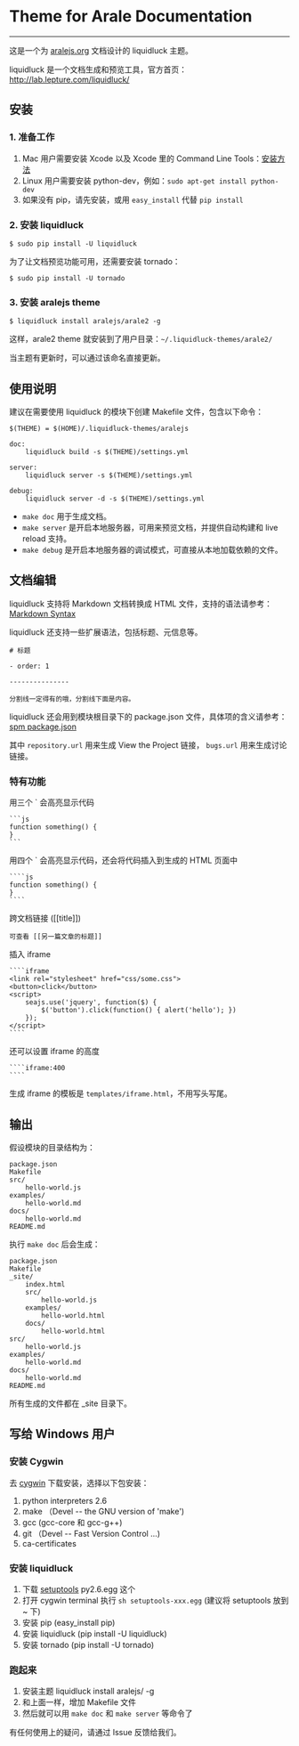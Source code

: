 # Theme for Arale Documentation

---

这是一个为 [aralejs.org](http://aralejs.org) 文档设计的 liquidluck 主题。

liquidluck 是一个文档生成和预览工具，官方首页：<http://lab.lepture.com/liquidluck/>



## 安装

### 1. 准备工作

1. Mac 用户需要安装 Xcode 以及 Xcode 里的 Command Line Tools：[安装方法](http://stackoverflow.com/questions/9329243/xcode-4-4-command-line-tools)
2. Linux 用户需要安装 python-dev，例如：`sudo apt-get install python-dev`
3. 如果没有 pip，请先安装，或用 `easy_install` 代替 `pip install`

### 2. 安装 liquidluck

```
$ sudo pip install -U liquidluck
```

为了让文档预览功能可用，还需要安装 tornado：

```
$ sudo pip install -U tornado
```

### 3. 安装 aralejs theme

```
$ liquidluck install aralejs/arale2 -g
```

这样，arale2 theme 就安装到了用户目录：`~/.liquidluck-themes/arale2/`

当主题有更新时，可以通过该命名直接更新。



## 使用说明

建议在需要使用 liquidluck 的模块下创建 Makefile 文件，包含以下命令：

```
$(THEME) = $(HOME)/.liquidluck-themes/aralejs

doc:
    liquidluck build -s $(THEME)/settings.yml

server:
    liquidluck server -s $(THEME)/settings.yml

debug:
    liquidluck server -d -s $(THEME)/settings.yml
```

- `make doc` 用于生成文档。
- `make server` 是开启本地服务器，可用来预览文档，并提供自动构建和 live reload 支持。
- `make debug` 是开启本地服务器的调试模式，可直接从本地加载依赖的文件。


## 文档编辑

liquidluck 支持将 Markdown 文档转换成 HTML 文件，支持的语法请参考：[Markdown Syntax](http://daringfireball.net/projects/markdown/syntax)

liquidluck 还支持一些扩展语法，包括标题、元信息等。

```
# 标题

- order: 1

---------------

分割线一定得有的哦，分割线下面是内容。
```

liquidluck 还会用到模块根目录下的 package.json 文件，具体项的含义请参考：[spm package.json](https://github.com/seajs/spm/wiki/package.json)

其中 ``repository.url`` 用来生成 View the Project 链接， ``bugs.url`` 用来生成讨论链接。


### 特有功能

用三个 ` 会高亮显示代码

    ```js
    function something() {
    }
    ```

用四个 ` 会高亮显示代码，还会将代码插入到生成的 HTML 页面中

    ````js
    function something() {
    }
    ````

跨文档链接 ([[title]])

    可查看 [[另一篇文章的标题]]

插入 iframe

    ````iframe
    <link rel="stylesheet" href="css/some.css">
    <button>click</button>
    <script>
        seajs.use('jquery', function($) {
            $('button').click(function() { alert('hello'); })
        });
    </script>
    ````

还可以设置 iframe 的高度

    ````iframe:400
    ````

生成 iframe 的模板是 `templates/iframe.html`，不用写头写尾。



## 输出

假设模块的目录结构为：

```
package.json
Makefile
src/
    hello-world.js
examples/
    hello-world.md
docs/
    hello-world.md
README.md
```

执行 `make doc` 后会生成：

```
package.json
Makefile
_site/
    index.html
    src/
        hello-world.js
    examples/
        hello-world.html
    docs/
        hello-world.html
src/
    hello-world.js
examples/
    hello-world.md
docs/
    hello-world.md
README.md
```

所有生成的文件都在 _site 目录下。


## 写给 Windows 用户

### 安装 Cygwin

去 [cygwin](http://www.cygwin.com) 下载安装，选择以下包安装：

1. python interpreters 2.6
2. make （Devel -- the GNU version of 'make')
3. gcc (gcc-core 和 gcc-g++)
4. git （Devel -- Fast Version Control …)
5. ca-certificates

### 安装 liquidluck

1. 下载 [setuptools](http://pypi.python.org/pypi/setuptools) py2.6.egg 这个
2. 打开 cygwin terminal 执行 ``sh setuptools-xxx.egg`` (建议将 setuptools 放到 ~ 下)
3. 安装 pip (easy_install pip)
4. 安装 liquidluck (pip install -U liquidluck)
5. 安装 tornado (pip install -U tornado)

### 跑起来

1. 安装主题 liquidluck install aralejs/ -g
2. 和上面一样，增加 Makefile 文件
3. 然后就可以用 `make doc` 和 `make server` 等命令了


有任何使用上的疑问，请通过 Issue 反馈给我们。

